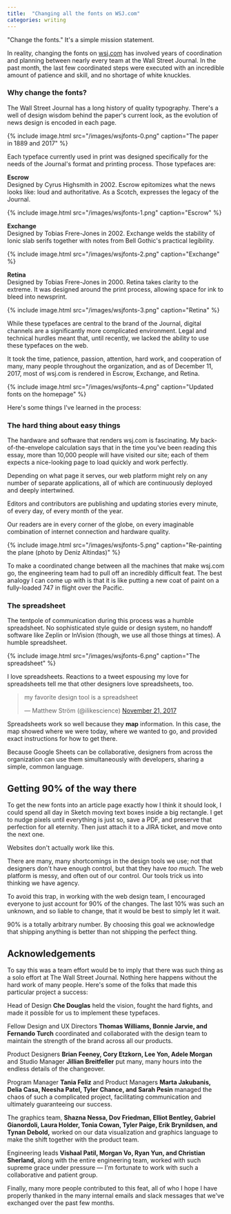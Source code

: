 ```yaml
---
title:  "Changing all the fonts on WSJ.com"
categories: writing
---
```


"Change the fonts." It's a simple mission statement.

In reality, changing the fonts on [wsj.com](https://wsj.com) has involved years of coordination and planning between nearly every team at the Wall Street Journal. In the past month, the last few coordinated steps were executed with an incredible amount of patience and skill, and no shortage of white knuckles.

### Why change the fonts?

The Wall Street Journal has a long history of quality typography. There's a well of design wisdom behind the paper's current look, as the evolution of news design is encoded in each page.

{% include image.html src="/images/wsjfonts-0.png" caption="The paper in 1889 and 2017" %}


Each typeface currently used in print was designed specifically for the needs of the Journal's format and printing process. Those typefaces are:

**Escrow**  
Designed by Cyrus Highsmith in 2002. Escrow epitomizes what the news looks like: loud and authoritative. As a Scotch, expresses the legacy of the Journal.

{% include image.html src="/images/wsjfonts-1.png" caption="Escrow" %}

**Exchange**  
Designed by Tobias Frere-Jones in 2002. Exchange welds the stability of Ionic slab serifs together with notes from Bell Gothic's practical legibility.

{% include image.html src="/images/wsjfonts-2.png" caption="Exchange" %}

**Retina**  
Designed by Tobias Frere-Jones in 2000. Retina takes clarity to the extreme. It was designed around the print process, allowing space for ink to bleed into newsprint.

{% include image.html src="/images/wsjfonts-3.png" caption="Retina" %}

While these typefaces are central to the brand of the Journal, digital channels are a significantly more complicated environment. Legal and technical hurdles meant that, until recently, we lacked the ability to use these typefaces on the web.

It took the time, patience, passion, attention, hard work, and cooperation of many, many people throughout the organization, and as of December 11, 2017, most of wsj.com is rendered in Escrow, Exchange, and Retina.

{% include image.html src="/images/wsjfonts-4.png" caption="Updated fonts on the homepage" %}

Here's some things I've learned in the process:

### The hard thing about easy things

The hardware and software that renders wsj.com is fascinating. My back-of-the-envelope calculation says that in the time you've been reading this essay, more than 10,000 people will have visited our site; each of them expects a nice-looking page to load quickly and work perfectly.

Depending on what page it serves, our web platform might rely on any number of separate applications, all of which are continuously deployed and deeply intertwined.

Editors and contributors are publishing and updating stories every minute, of every day, of every month of the year.

Our readers are in every corner of the globe, on every imaginable combination of internet connection and hardware quality.

{% include image.html src="/images/wsjfonts-5.png" caption="Re-painting the plane (photo by Deniz Altindas)" %}

To make a coordinated change between all the machines that make wsj.com go, the engineering team had to pull off an incredibly difficult feat. The best analogy I can come up with is that it is like putting a new coat of paint on a fully-loaded 747 in flight over the Pacific.

### The spreadsheet

The tentpole of communication during this process was a humble spreadsheet. No sophisticated style guide or design system, no handoff software like Zeplin or InVision (though, we use all those things at times). A humble spreadsheet.

{% include image.html src="/images/wsjfonts-6.png" caption="The spreadsheet" %}

I love spreadsheets. Reactions to a tweet espousing my love for spreadsheets tell me that other designers love spreadsheets, too.


<blockquote class="twitter-tweet" data-lang="en"><p lang="en" dir="ltr">my favorite design tool is a spreadsheet</p>&mdash; Matthew Ström (@ilikescience) <a href="https://twitter.com/ilikescience/status/933038098920935424?ref_src=twsrc%5Etfw">November 21, 2017</a></blockquote>
<script async src="https://platform.twitter.com/widgets.js" charset="utf-8"></script>


Spreadsheets work so well because they **map** information. In this case, the map showed where we were today, where we wanted to go, and provided exact instructions for how to get there.

Because Google Sheets can be collaborative, designers from across the organization can use them simultaneously with developers, sharing a simple, common language.

## Getting 90% of the way there

To get the new fonts into an article page exactly how I think it should look, I could spend all day in Sketch moving text boxes inside a big rectangle. I get to nudge pixels until everything is just so, save a PDF, and preserve that perfection for all eternity. Then just attach it to a JIRA ticket, and move onto the next one.

Websites don't actually work like this.

There are many, many shortcomings in the design tools we use; not that designers don't have enough control, but that they have _too much._ The web platform is messy, and often out of our control. Our tools trick us into thinking we have agency.

To avoid this trap, in working with the web design team, I encouraged everyone to just account for 90% of the changes. The last 10% was such an unknown, and so liable to change, that it would be best to simply let it wait.

90% is a totally arbitrary number. By choosing this goal we acknowledge that shipping anything is better than not shipping the perfect thing.

## Acknowledgements

To say this was a team effort would be to imply that there was such thing as a solo effort at The Wall Street Journal. Nothing here happens without the hard work of many people. Here's some of the folks that made this particular project a success:

Head of Design **Che Douglas** held the vision, fought the hard fights, and made it possible for us to implement these typefaces.

Fellow Design and UX Directors **Thomas Williams, Bonnie Jarvie, and Fernando Turch** coordinated and collaborated with the design team to maintain the strength of the brand across all our products.

Product Designers **Brian Feeney, Cory Etzkorn, Lee Yon, Adele Morgan** and Studio Manager **Jillian Breitfeller** put many, many hours into the endless details of the changeover.

Program Manager **Tania Feliz** and Product Managers **Marta Jakubanis, Delia Casa, Neesha Patel, Tyler Chance, and Sarah Pesin** managed the chaos of such a complicated project, facilitating communication and ultimately guaranteeing our success.

The graphics team, **Shazna Nessa, Dov Friedman, Elliot Bentley, Gabriel Gianordoli, Laura Holder, Tonia Cowan, Tyler Paige, Erik Brynildsen, and Tynan Debold,** worked on our data visualization and graphics language to make the shift together with the product team.

Engineering leads **Vishaal Patil, Morgan Vo, Ryan Yun, and Christian Sherland,** along with the entire engineering team, worked with such supreme grace under pressure — I'm fortunate to work with such a collaborative and patient group.

Finally, many more people contributed to this feat, all of who I hope I have properly thanked in the many internal emails and slack messages that we've exchanged over the past few months.
